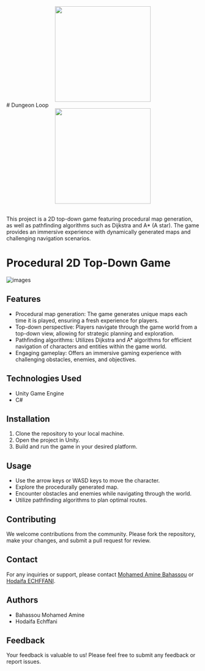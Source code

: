 <div align='center'>
  <img src="https://github.com/user-attachments/assets/ed638755-c3bb-4730-9606-99d0695b85cc" width="250"/>
</div>
# Dungeon Loop

<div align='center'>
  <a href="https://play.unity.com/mg/other/dungeon-loop-webgl">
    <img src="https://github.com/Medamine-Bahassou/Unity-Project-Procedural-Map-Generation-PathFinding/assets/146652318/79ccd927-a2ba-411d-b39c-356a5f823d36" width="250"/>
  </a>
</div>

<br/>

This project is a 2D top-down game featuring procedural map generation, as well as pathfinding algorithms such as Dijkstra and A* (A star). The game provides an immersive experience with dynamically generated maps and challenging navigation scenarios.



# Procedural 2D Top-Down Game

![images](https://github.com/Medamine-Bahassou/Unity-Project-Procedural-Map-Generation-PathFinding/assets/146652318/b974d94d-f7b5-4a66-96ea-f17b91cdf2ce)


## Features
- Procedural map generation: The game generates unique maps each time it is played, ensuring a fresh experience for players.
- Top-down perspective: Players navigate through the game world from a top-down view, allowing for strategic planning and exploration.
- Pathfinding algorithms: Utilizes Dijkstra and A* algorithms for efficient navigation of characters and entities within the game world.
- Engaging gameplay: Offers an immersive gaming experience with challenging obstacles, enemies, and objectives.

## Technologies Used
- Unity Game Engine
- C#

## Installation
1. Clone the repository to your local machine.
2. Open the project in Unity.
3. Build and run the game in your desired platform.

## Usage
- Use the arrow keys or WASD keys to move the character.
- Explore the procedurally generated map.
- Encounter obstacles and enemies while navigating through the world.
- Utilize pathfinding algorithms to plan optimal routes.

## Contributing
We welcome contributions from the community. Please fork the repository, make your changes, and submit a pull request for review.

## Contact
For any inquiries or support, please contact [Mohamed Amine Bahassou](https://www.linkedin.com/in/mohamed-amine-bahassou/) or [Hodaifa ECHFFANI](https://www.linkedin.com/in/hodaifa-echffani-297b7b284?miniProfileUrn=urn%3Ali%3Afs_miniProfile%3AACoAAEU6htMBAiIjTH-_vJIaNwi0VV9w_jMQPCQ&lipi=urn%3Ali%3Apage%3Ad_flagship3_search_srp_all%3BRpSlo2qsSNi%2Bs3WECsKeeg%3D%3D).

## Authors
- Bahassou Mohamed Amine
- Hodaifa Echffani 

## Feedback
Your feedback is valuable to us! Please feel free to submit any feedback or report issues.

